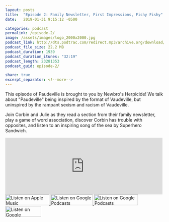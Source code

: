 ```yaml
---
layout: posts
title:  "Episode 2: Family Newsletter, First Impressions, Fishy Fishy"
date:   2019-01-31 9:15:12 -0500

categories: podcast
permalink: /episode-2/
image: /assets/images/logo_2000x2000.jpg
podcast_link: http://dts.podtrac.com/redirect.mp3/archive.org/download/paudeville-ep-2/paudeville-ep-2.mp3
podcast_file_size: 22.2 MB
podcast_duration: 1939
podcast_duration_itunes: "32:19"
podcast_length: 23281353
podcast_guid: episode-2/

share: true
excerpt_separator: <!--more-->
---
```


This episode of Paudeville is brought to you by Newbro's Herpicide! We talk about "Paudeville" being inspired by the format of Vaudeville, but uninspired by the rampant sexism and racism of Vaudeville.

Join Corbin and Julie as they read a section from their family newsletter, play a game of word association, discover Corbin has trouble with opposites, and listen to an inspiring song of the sea by Superhero Sandwich.

<iframe scrolling="no" frameborder="0" style="width:500px;height:180px;border:0;overflow:hidden;" width="500" height="180" src="https://app.stitcher.com/splayer/f/363388/58497154?el=0&refid=stpr"></iframe>

<a href="https://itunes.apple.com/us/podcast/episode-2-family-newsletter-first-impressions-fishy-fishy/id1450915591?i=1000428880076&mt=2&ls=1">
	<img src='{{ site.url }}{{ site.baseurl }}/assets/images/US_UK_Apple_Podcasts_Listen_Badge_RGB_280x68.png' width='140px' height='34' alt='Listen on Apple Music'/>
</a>
<a href="https://play.google.com/music/m/Igre2ostm2ltqiq4sabzzrl5jcy?t%3DPaudeville%26pcampaignid%3DMKT-na-all-co-pr-mu-pod-16">
	<img src='{{ site.url }}{{ site.baseurl }}/assets/images/google_podcasts_badge.png' width='134px' height='34' alt='Listen on Google Podcasts'/>
</a>
<a href="https://open.spotify.com/episode/4ISnU2eimFIexIUJwRO55j">
	<img src='{{ site.url }}{{ site.baseurl }}/assets/images/Spotify_Listen_Badge_RGB_280x68 copy.png' width='140px' height='34' alt='Listen on Google Podcasts'/>
</a>
<a href="https://www.stitcher.com/s?eid=58497154&refid=stpr">
	<img src='{{ site.url }}{{ site.baseurl }}/assets/images/Stitcher_Listen_Badge_Color_Dark_BG_114x34.png' width='114px' height='34' alt='Listen on Google Podcasts'/>
</a>